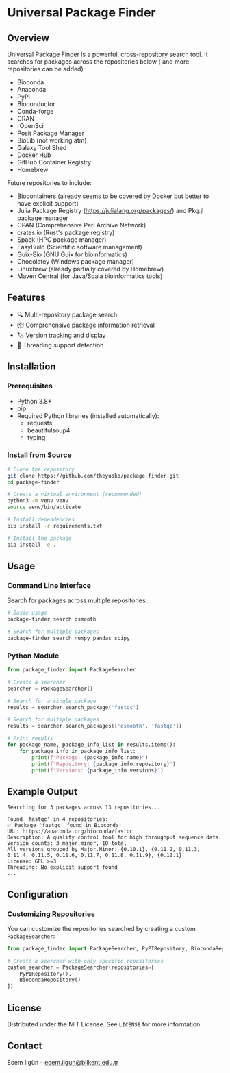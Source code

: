 # Universal Package Finder

## Overview

Universal Package Finder is a powerful, cross-repository search tool. It searches for packages across the repositories below ( and more repositories can be added):

- Bioconda
- Anaconda
- PyPI
- Bioconductor
- Conda-forge
- CRAN
- rOpenSci
- Posit Package Manager
- BioLib (not working atm)
- Galaxy Tool Shed
- Docker Hub
- GitHub Container Registry
- Homebrew

Future repositories to include: 
- Biocontainers (already seems to be covered by Docker but better to have explicit support)
- Julia Package Registry (https://julialang.org/packages/) and Pkg.jl package manager
- CPAN (Comprehensive Perl Archive Network)
- crates.io (Rust's package registry)
- Spack (HPC package manager)
- EasyBuild (Scientific software management)
- Guix-Bio (GNU Guix for bioinformatics)
- Chocolatey (Windows package manager)
- Linuxbrew (already partially covered by Homebrew)
- Maven Central (for Java/Scala bioinformatics tools)

## Features

- 🔍 Multi-repository package search
- 📦 Comprehensive package information retrieval
- 🏷️ Version tracking and display
- 🧵 Threading support detection

## Installation

### Prerequisites

- Python 3.8+
- pip
- Required Python libraries (installed automatically):
  - requests
  - beautifulsoup4
  - typing

### Install from Source

```bash
# Clone the repository
git clone https://github.com/theyusko/package-finder.git
cd package-finder

# Create a virtual environment (recommended)
python3 -m venv venv
source venv/bin/activate

# Install dependencies
pip install -r requirements.txt

# Install the package
pip install -e .
```

## Usage

### Command Line Interface

Search for packages across multiple repositories:

```bash
# Basic usage
package-finder search qsmooth

# Search for multiple packages
package-finder search numpy pandas scipy
```

### Python Module

```python
from package_finder import PackageSearcher

# Create a searcher
searcher = PackageSearcher()

# Search for a single package
results = searcher.search_package('fastqc')

# Search for multiple packages
results = searcher.search_packages(['qsmooth', 'fastqc'])

# Print results
for package_name, package_info_list in results.items():
    for package_info in package_info_list:
        print(f"Package: {package_info.name}")
        print(f"Repository: {package_info.repository}")
        print(f"Versions: {package_info.versions}")
```

## Example Output

```
Searching for 3 packages across 13 repositories...

Found 'fastqc' in 4 repositories:
✅ Package 'fastqc' found in Bioconda!
URL: https://anaconda.org/bioconda/fastqc
Description: A quality control tool for high throughput sequence data.
Version counts: 3 major.minor, 10 total
All versions grouped by Major.Minor: {0.10.1}, {0.11.2, 0.11.3, 0.11.4, 0.11.5, 0.11.6, 0.11.7, 0.11.8, 0.11.9}, {0.12.1}
License: GPL >=3
Threading: No explicit support found
...
```

## Configuration

### Customizing Repositories

You can customize the repositories searched by creating a custom `PackageSearcher`:

```python
from package_finder import PackageSearcher, PyPIRepository, BiocondaRepository

# Create a searcher with only specific repositories
custom_searcher = PackageSearcher(repositories=[
    PyPIRepository(),
    BiocondaRepository()
])
```

## License

Distributed under the MIT License. See `LICENSE` for more information.

## Contact

Ecem İlgün - ecem.ilgun@bilkent.edu.tr
